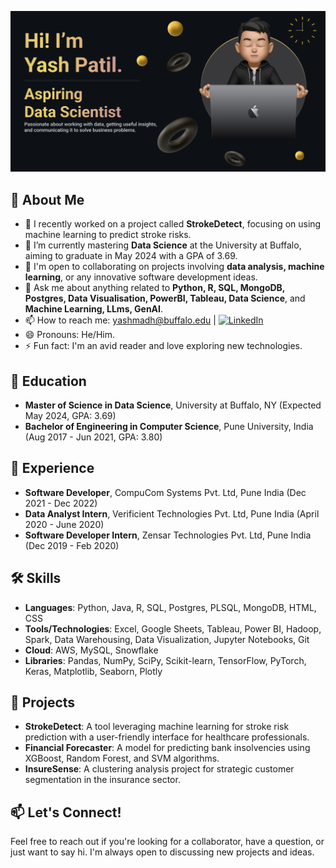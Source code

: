 

![Banner](https://github.com/patilyash8076/patilyash8076/blob/main/Make%20your%20README_yash.png?raw=true)
## 📖 About Me

- 🔭 I recently worked on a project called **StrokeDetect**, focusing on using machine learning to predict stroke risks.
- 🌱 I’m currently mastering **Data Science** at the University at Buffalo, aiming to graduate in May 2024 with a GPA of 3.69.
- 👯 I'm open to collaborating on projects involving **data analysis, machine learning**, or any innovative software development ideas.
- 💬 Ask me about anything related to **Python, R, SQL, MongoDB, Postgres, Data Visualisation, PowerBI, Tableau, Data Science**, and **Machine Learning, LLms, GenAI**.
- 📫 How to reach me: [yashmadh@buffalo.edu](mailto:yashmadh@buffalo.edu) | [![LinkedIn](https://img.shields.io/badge/-LinkedIn-blue?style=flat-square&logo=LinkedIn)](linkedin.com/in/yash-madhukar-patil)
- 😄 Pronouns: He/Him.
- ⚡ Fun fact: I'm an avid reader and love exploring new technologies.

## 🏫 Education

- **Master of Science in Data Science**, University at Buffalo, NY (Expected May 2024, GPA: 3.69)
- **Bachelor of Engineering in Computer Science**, Pune University, India (Aug 2017 - Jun 2021, GPA: 3.80)

## 💼 Experience

- **Software Developer**, CompuCom Systems Pvt. Ltd, Pune India (Dec 2021 - Dec 2022)
- **Data Analyst Intern**, Verificient Technologies Pvt. Ltd, Pune India (April 2020 - June 2020)
- **Software Developer Intern**, Zensar Technologies Pvt. Ltd, Pune India (Dec 2019 - Feb 2020)

## 🛠 Skills

- **Languages**: Python, Java, R, SQL, Postgres, PLSQL, MongoDB, HTML, CSS
- **Tools/Technologies**: Excel, Google Sheets, Tableau, Power BI, Hadoop, Spark, Data Warehousing, Data Visualization, Jupyter Notebooks, Git
- **Cloud**: AWS, MySQL, Snowflake
- **Libraries**: Pandas, NumPy, SciPy, Scikit-learn, TensorFlow, PyTorch, Keras, Matplotlib, Seaborn, Plotly

## 🚀 Projects

- **StrokeDetect**: A tool leveraging machine learning for stroke risk prediction with a user-friendly interface for healthcare professionals.
- **Financial Forecaster**: A model for predicting bank insolvencies using XGBoost, Random Forest, and SVM algorithms.
- **InsureSense**: A clustering analysis project for strategic customer segmentation in the insurance sector.

## 📫 Let's Connect!

Feel free to reach out if you're looking for a collaborator, have a question, or just want to say hi. I'm always open to discussing new projects and ideas.
